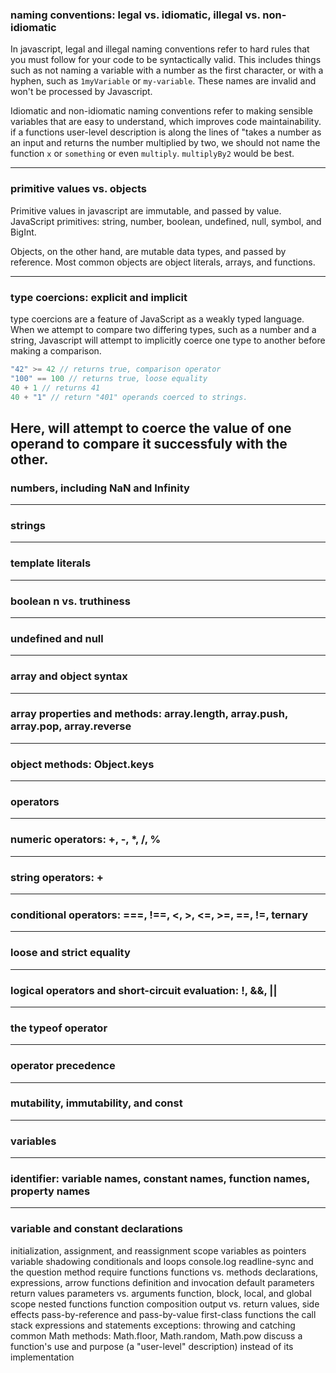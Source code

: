 ### naming conventions: legal vs. idiomatic, illegal vs. non-idiomatic

In javascript, legal and illegal naming conventions refer to hard rules that you must follow for your code to be syntactically valid. This includes things such as not naming a variable with a number as the first character, or with a hyphen, such as `1myVariable` or `my-variable`. These names are invalid and won't be processed by Javascript.

Idiomatic and non-idiomatic naming conventions refer to making sensible variables that are easy to understand, which improves code maintainability. if a functions user-level description is along the lines of "takes a number as an input and returns the number multiplied by two, we should not name the function `x` or `something` or even `multiply`. `multiplyBy2` would be best.

---
### primitive values vs. objects
Primitive values in javascript are immutable, and passed by value. JavaScript primitives: string, number, boolean, undefined, null, symbol, and BigInt. 

Objects, on the other hand, are mutable data types, and passed by reference. Most common objects are object literals, arrays, and functions. 

---
### type coercions: explicit and implicit
type coercions are a feature of JavaScript as a weakly typed language. When we attempt to compare two differing types, such as a number and a string, Javascript will attempt to implicitly coerce one type to another before making a comparison.
```javascript
"42" >= 42 // returns true, comparison operator
"100" == 100 // returns true, loose equality
40 + 1 // returns 41
40 + "1" // return "401" operands coerced to strings.
```
Here, will attempt to coerce the value of one operand to compare it successfuly with the other.
---
### numbers, including NaN and Infinity
---
### strings
---
### template literals
---
### boolean n vs. truthiness
---
### undefined and null
---
### array and object syntax
---
### array properties and methods: array.length, array.push, array.pop, array.reverse
---
### object methods: Object.keys
---
### operators
---
### numeric operators: +, -, *, /, %
---
### string operators: +
---
### conditional operators: ===, !==, <, >, <=, >=, ==, !=, ternary
---
### loose and strict equality
---
### logical operators and short-circuit evaluation: !, &&, ||
---
### the typeof operator
---
### operator precedence
---
### mutability, immutability, and const
---
### variables
---
### identifier: variable names, constant names, function names, property names
---
### variable and constant declarations
initialization, assignment, and reassignment
scope
variables as pointers
variable shadowing
conditionals and loops
console.log
readline-sync and the question method
require
functions
functions vs. methods
declarations, expressions, arrow functions
definition and invocation
default parameters
return values
parameters vs. arguments
function, block, local, and global scope
nested functions
function composition
output vs. return values, side effects
pass-by-reference and pass-by-value
first-class functions
the call stack
expressions and statements
exceptions: throwing and catching
common Math methods: Math.floor, Math.random, Math.pow
discuss a function's use and purpose (a "user-level" description) instead of its implementation